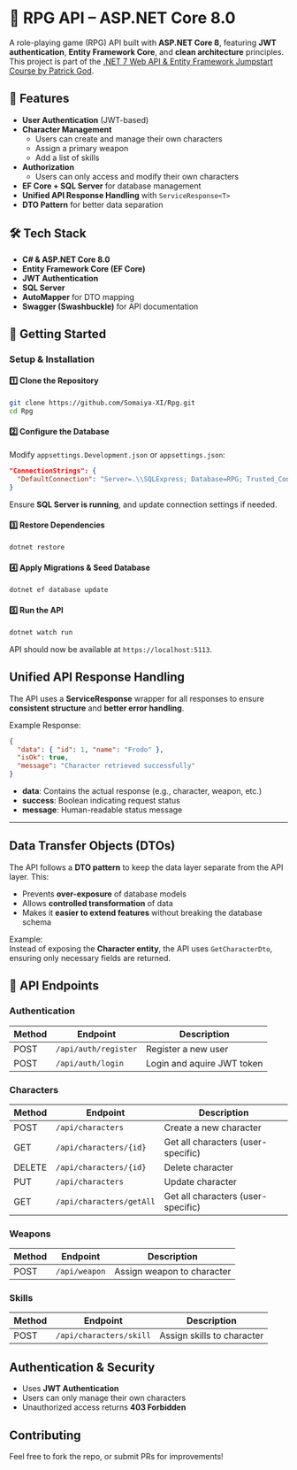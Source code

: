 # 🏹 RPG API – ASP.NET Core 8.0

A role-playing game (RPG) API built with **ASP.NET Core 8**, featuring **JWT authentication**, **Entity Framework Core**, and **clean architecture** principles. This project is part of the [.NET 7 Web API & Entity Framework Jumpstart Course by Patrick God]().

## 🚀 Features

- **User Authentication** (JWT-based)
- **Character Management**
  - Users can create and manage their own characters
  - Assign a primary weapon
  - Add a list of skills
- **Authorization**
  - Users can only access and modify their own characters
- **EF Core + SQL Server** for database management
- **Unified API Response Handling** with `ServiceResponse<T>`
- **DTO Pattern** for better data separation

## 🛠 Tech Stack

- **C# & ASP.NET Core 8.0**
- **Entity Framework Core (EF Core)**
- **JWT Authentication**
- **SQL Server**
- **AutoMapper** for DTO mapping
- **Swagger (Swashbuckle)** for API documentation



## 📌 Getting Started

###  **Setup & Installation**

#### 1️⃣ Clone the Repository

```sh
git clone https://github.com/Somaiya-XI/Rpg.git
cd Rpg
```

#### 2️⃣ Configure the Database

Modify `appsettings.Development.json` or `appsettings.json`:

```json
"ConnectionStrings": {
  "DefaultConnection": "Server=.\\SQLExpress; Database=RPG; Trusted_Connection=true; TrustServerCertificate=true;"
}
```

Ensure **SQL Server is running**, and update connection settings if needed.

#### 3️⃣ Restore Dependencies

```sh
dotnet restore
```

#### 4️⃣ Apply Migrations & Seed Database

```sh
dotnet ef database update
```

#### 5️⃣ Run the API

```sh
dotnet watch run
```

API should now be available at `https://localhost:5113`.



## Unified API Response Handling

The API uses a **ServiceResponse<T>** wrapper for all responses to ensure **consistent structure** and **better error handling**.

Example Response:
```json
{
  "data": { "id": 1, "name": "Frodo" },
  "isOk": true,
  "message": "Character retrieved successfully"
}
```
- **data**: Contains the actual response (e.g., character, weapon, etc.)
- **success**: Boolean indicating request status
- **message**: Human-readable status message

---

## Data Transfer Objects (DTOs)

The API follows a **DTO pattern** to keep the data layer separate from the API layer. This:
- Prevents **over-exposure** of database models
- Allows **controlled transformation** of data
- Makes it **easier to extend features** without breaking the database schema

Example:  
Instead of exposing the **Character entity**, the API uses `GetCharacterDto`, ensuring only necessary fields are returned.



## 📜 API Endpoints

### Authentication

| Method | Endpoint             | Description                |
|--------|----------------------|----------------------------|
| POST   | `/api/auth/register` | Register a new user        |
| POST   | `/api/auth/login`    | Login and aquire JWT token |

### Characters

| Method | Endpoint                 | Description                        |
|--------|--------------------------|------------------------------------|
| POST   | `/api/characters`        | Create a new character             |
| GET    | `/api/characters/{id}`   | Get all characters (user-specific) |
| DELETE | `/api/characters/{id}`   | Delete character                   |
| PUT    | `/api/characters`        | Update character                   |
| GET    | `/api/characters/getAll` | Get all characters (user-specific) |

### Weapons

| Method | Endpoint                 | Description                        |
|--------|--------------------------|------------------------------------|
| POST   | `/api/weapon`            | Assign weapon to character         |

### Skills

| Method | Endpoint                 | Description                        |
|--------|--------------------------|------------------------------------|
| POST   | `/api/characters/skill`  | Assign skills to character         |



## Authentication & Security

- Uses **JWT Authentication**
- Users can only manage their own characters
- Unauthorized access returns **403 Forbidden**




## Contributing

Feel free to fork the repo, or submit PRs for improvements!




